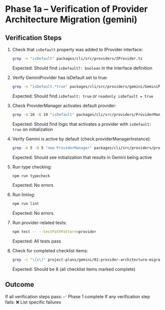# Phase 1a – Verification of Provider Architecture Migration (gemini)

## Verification Steps

1. Check that `isDefault` property was added to IProvider interface:

   ```bash
   grep -n "isDefault" packages/cli/src/providers/IProvider.ts
   ```

   Expected: Should find `isDefault?: boolean` in the interface definition

2. Verify GeminiProvider has isDefault set to true:

   ```bash
   grep -n "isDefault.*true" packages/cli/src/providers/gemini/GeminiProvider.ts
   ```

   Expected: Should find `isDefault: true` or `readonly isDefault = true`

3. Check ProviderManager activates default provider:

   ```bash
   grep -A 10 -B 10 "isDefault" packages/cli/src/providers/ProviderManager.ts
   ```

   Expected: Should find logic that activates a provider with `isDefault: true` on initialization

4. Verify Gemini is active by default (check providerManagerInstance):

   ```bash
   grep -A 5 -B 5 "new ProviderManager" packages/cli/src/providers/providerManagerInstance.ts
   ```

   Expected: Should see initialization that results in Gemini being active

5. Run type checking:

   ```bash
   npm run typecheck
   ```

   Expected: No errors

6. Run linting:

   ```bash
   npm run lint
   ```

   Expected: No errors

7. Run provider-related tests:

   ```bash
   npm test -- --testPathPattern=provider
   ```

   Expected: All tests pass

8. Check for completed checklist items:
   ```bash
   grep -c "\[x\]" project-plans/gemini/01-provider-architecture-migration.md
   ```
   Expected: Should be 8 (all checklist items marked complete)

## Outcome

If all verification steps pass: ✅ Phase 1 complete
If any verification step fails: ❌ List specific failures

